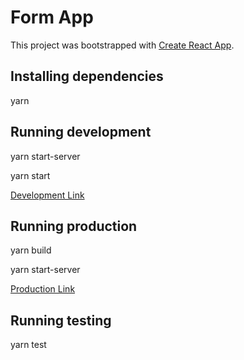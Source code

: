 # Form App

This project was bootstrapped with [Create React App](https://github.com/facebook/create-react-app).

## Installing dependencies

yarn

## Running development

yarn start-server

yarn start

[Development Link](http://localhost:3000/)

## Running production

yarn build

yarn start-server

[Production Link](http://localhost:5035/)

## Running testing

yarn test
